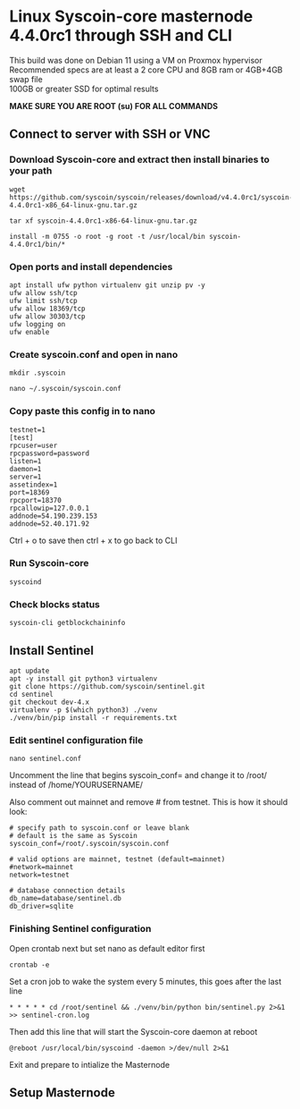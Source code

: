 <h1>Linux Syscoin-core masternode 4.4.0rc1 through SSH and CLI</h1>  

This build was done on Debian 11 using a VM on Proxmox hypervisor  
Recommended specs are at least a 2 core CPU and 8GB ram or 4GB+4GB swap file  
100GB or greater SSD for optimal results  
  
<b>MAKE SURE YOU ARE ROOT (su) FOR ALL COMMANDS</b>  

<h2>Connect to server with SSH or VNC</h2>  

<h3>Download Syscoin-core and extract then install binaries to your path</h3>  

    wget https://github.com/syscoin/syscoin/releases/download/v4.4.0rc1/syscoin-4.4.0rc1-x86_64-linux-gnu.tar.gz  
    
    tar xf syscoin-4.4.0rc1-x86-64-linux-gnu.tar.gz  
    
    install -m 0755 -o root -g root -t /usr/local/bin syscoin-4.4.0rc1/bin/*
    

<h3>Open ports and install dependencies</h3>  
  
    apt install ufw python virtualenv git unzip pv -y  
    ufw allow ssh/tcp   
    ufw limit ssh/tcp   
    ufw allow 18369/tcp   
    ufw allow 30303/tcp   
    ufw logging on   
    ufw enable      
    
<h3>Create syscoin.conf and open in nano</h3>  

    mkdir .syscoin  
    
    nano ~/.syscoin/syscoin.conf  
    
<h3>Copy paste this config in to nano</h3>

    testnet=1 
    [test]  
    rpcuser=user  
    rpcpassword=password  
    listen=1    
    daemon=1    
    server=1    
    assetindex=1    
    port=18369    
    rpcport=18370   
    rpcallowip=127.0.0.1    
    addnode=54.190.239.153    
    addnode=52.40.171.92    
    
Ctrl + o to save then ctrl + x to go back to CLI  

<h3>Run Syscoin-core</h3>

    syscoind
    
<h3>Check blocks status</h3>

    syscoin-cli getblockchaininfo

<h2>Install Sentinel</h2>

    apt update  
    apt -y install git python3 virtualenv   
    git clone https://github.com/syscoin/sentinel.git  
    cd sentinel  
    git checkout dev-4.x  
    virtualenv -p $(which python3) ./venv  
    ./venv/bin/pip install -r requirements.txt  
    
<h3>Edit sentinel configuration file</h3>    
    
    nano sentinel.conf    
    
Uncomment the line that begins syscoin_conf= and change it to /root/ instead of /home/YOURUSERNAME/  

Also comment out mainnet and remove # from testnet. This is how it should look:                               

    # specify path to syscoin.conf or leave blank  
    # default is the same as Syscoin  
    syscoin_conf=/root/.syscoin/syscoin.conf  

    # valid options are mainnet, testnet (default=mainnet)  
    #network=mainnet  
    network=testnet  

    # database connection details  
    db_name=database/sentinel.db  
    db_driver=sqlite  
    
<h3>Finishing Sentinel configuration</h3>  

Open crontab next but set nano as default editor first 

    
    crontab -e
    
Set a cron job to wake the system every 5 minutes, this goes after the last line
    
    * * * * * cd /root/sentinel && ./venv/bin/python bin/sentinel.py 2>&1 >> sentinel-cron.log

Then add this line that will start the Syscoin-core daemon at reboot  
    
    @reboot /usr/local/bin/syscoind -daemon >/dev/null 2>&1
    
Exit and prepare to intialize the Masternode

<h2>Setup Masternode</h2>


    






    
    
    
    
    
    
  
